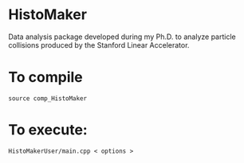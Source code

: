 # HistoMaker
Data analysis package developed during my Ph.D. to analyze particle collisions produced by the Stanford Linear Accelerator.

# To compile
```source comp_HistoMaker```

# To execute:
```HistoMakerUser/main.cpp < options >```


